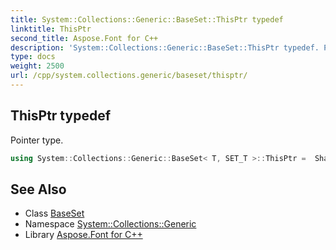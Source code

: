 ```yaml
---
title: System::Collections::Generic::BaseSet::ThisPtr typedef
linktitle: ThisPtr
second_title: Aspose.Font for C++
description: 'System::Collections::Generic::BaseSet::ThisPtr typedef. Pointer type in C++.'
type: docs
weight: 2500
url: /cpp/system.collections.generic/baseset/thisptr/
---
```

## ThisPtr typedef


Pointer type.

```cpp
using System::Collections::Generic::BaseSet< T, SET_T >::ThisPtr =  SharedPtr<ThisType>
```

## See Also

* Class [BaseSet](../)
* Namespace [System::Collections::Generic](../../)
* Library [Aspose.Font for C++](../../../)
